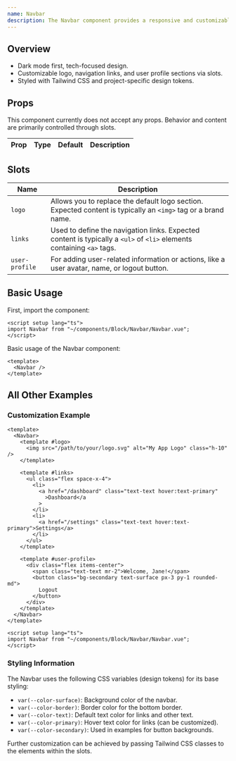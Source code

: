 ```yaml
---
name: Navbar
description: The Navbar component provides a responsive and customizable navigation bar for your application.
---
```


## Overview

- Dark mode first, tech-focused design.
- Customizable logo, navigation links, and user profile sections via slots.
- Styled with Tailwind CSS and project-specific design tokens.

## Props

This component currently does not accept any props. Behavior and content are primarily controlled through slots.

| Prop | Type | Default | Description |
| ---- | ---- | ------- | ----------- |

## Slots

| Name           | Description                                                                                                           |
| -------------- | --------------------------------------------------------------------------------------------------------------------- |
| `logo`         | Allows you to replace the default logo section. Expected content is typically an `<img>` tag or a brand name.         |
| `links`        | Used to define the navigation links. Expected content is typically a `<ul>` of `<li>` elements containing `<a>` tags. |
| `user-profile` | For adding user-related information or actions, like a user avatar, name, or logout button.                           |

## Basic Usage

First, import the component:

```vue
<script setup lang="ts">
import Navbar from "~/components/Block/Navbar/Navbar.vue";
</script>
```

Basic usage of the Navbar component:

```vue
<template>
  <Navbar />
</template>
```

## All Other Examples

### Customization Example

```vue
<template>
  <Navbar>
    <template #logo>
      <img src="/path/to/your/logo.svg" alt="My App Logo" class="h-10" />
    </template>

    <template #links>
      <ul class="flex space-x-4">
        <li>
          <a href="/dashboard" class="text-text hover:text-primary"
            >Dashboard</a
          >
        </li>
        <li>
          <a href="/settings" class="text-text hover:text-primary">Settings</a>
        </li>
      </ul>
    </template>

    <template #user-profile>
      <div class="flex items-center">
        <span class="text-text mr-2">Welcome, Jane!</span>
        <button class="bg-secondary text-surface px-3 py-1 rounded-md">
          Logout
        </button>
      </div>
    </template>
  </Navbar>
</template>

<script setup lang="ts">
import Navbar from "~/components/Block/Navbar/Navbar.vue";
</script>
```

### Styling Information

The Navbar uses the following CSS variables (design tokens) for its base styling:

- `var(--color-surface)`: Background color of the navbar.
- `var(--color-border)`: Border color for the bottom border.
- `var(--color-text)`: Default text color for links and other text.
- `var(--color-primary)`: Hover text color for links (can be customized).
- `var(--color-secondary)`: Used in examples for button backgrounds.

Further customization can be achieved by passing Tailwind CSS classes to the elements within the slots.
